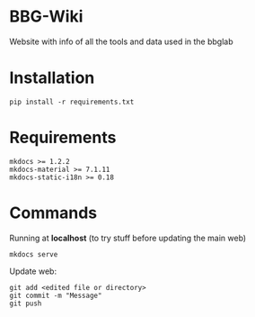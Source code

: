 # BBG-Wiki
Website with info of all the tools and data used in the bbglab

# Installation

```
pip install -r requirements.txt
```

# Requirements

```
mkdocs >= 1.2.2
mkdocs-material >= 7.1.11
mkdocs-static-i18n >= 0.18
```

# Commands
Running at **localhost** (to try stuff before updating the main web)

```
mkdocs serve
```

Update web:

```
git add <edited file or directory>
git commit -m "Message"
git push
```
